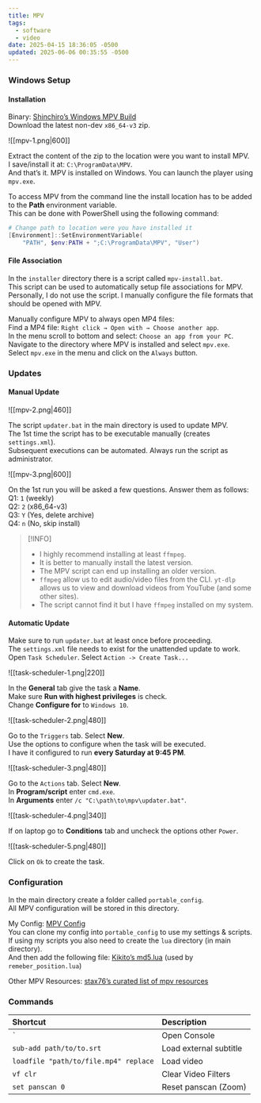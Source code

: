 ```yaml
---
title: MPV
tags:
  - software
  - video
date: 2025-04-15 18:36:05 -0500
updated: 2025-06-06 00:35:55 -0500
---
```


### Windows Setup

#### Installation

Binary: [Shinchiro’s Windows MPV Build](https://github.com/shinchiro/mpv-winbuild-cmake/releases)  
Download the latest non-dev `x86_64-v3` zip.

![[mpv-1.png|600]]

Extract the content of the zip to the location were you want to install MPV.  
I save/install it at: `C:\ProgramData\MPV`.  
And that’s it. MPV is installed on Windows. You can launch the player using `mpv.exe`.

To access MPV from the command line the install location has to be added to the **Path** environment variable.  
This can be done with PowerShell using the following command:

```powershell
# Change path to location were you have installed it
[Environment]::SetEnvironmentVariable(
	"PATH", $env:PATH + ";C:\ProgramData\MPV", "User")
```

#### File Association

In the `installer` directory there is a script called `mpv-install.bat`.  
This script can be used to automatically setup file associations for MPV.  
Personally, I do not use the script. I manually configure the file formats that should be opened with MPV.

Manually configure MPV to always open MP4 files:  
Find a MP4 file: `Right click → Open with → Choose another app`.  
In the menu scroll to bottom and select: `Choose an app from your PC`.  
Navigate to the directory where MPV is installed and select `mpv.exe`.  
Select `mpv.exe` in the menu and click on the `Always` button.

### Updates

#### Manual Update

![[mpv-2.png|460]]

The script `updater.bat` in the main directory is used to update MPV.   
The 1st time the script has to be executable manually (creates `settings.xml`).  
Subsequent executions can be automated. Always run the script as administrator.

![[mpv-3.png|600]]

On the 1st run you will be asked a few questions. Answer them as follows:  
Q1: `1` (weekly)  
Q2: `2` (x86_64-v3)  
Q3: `Y` (Yes, delete archive)  
Q4: `n` (No, skip install)

> [!INFO]
> - I highly recommend installing at least `ffmpeg`.
> - It is better to manually install the latest version.
> - The MPV script can end up installing an older version.
> - `ffmpeg` allow us to edit audio/video files from the CLI. `yt-dlp` allows us to view and download videos from YouTube (and some other sites).
> - The script cannot find it but I have `ffmpeg` installed on my system.

#### Automatic Update

Make sure to run `updater.bat` at least once before proceeding.  
The `settings.xml` file needs to exist for the unattended update to work.
Open `Task Scheduler`. Select `Action -> Create Task...`

![[task-scheduler-1.png|220]]

In the **General** tab give the task a **Name**.  
Make sure **Run with highest privileges** is check.  
Change **Configure for** to `Windows 10`.

![[task-scheduler-2.png|480]]

Go to the `Triggers` tab. Select **New**.  
Use the options to configure when the task will be executed.  
I have it configured to run **every Saturday at 9:45 PM**.

![[task-scheduler-3.png|480]]

Go to the `Actions` tab. Select **New**.  
In **Program/script** enter `cmd.exe`.  
In **Arguments** enter `/c "C:\path\to\mpv\updater.bat"`.

![[task-scheduler-4.png|340]]

If on laptop go to **Conditions** tab and uncheck the options other `Power`.

![[task-scheduler-5.png|480]]

Click on `Ok` to create the task.

### Configuration

In the main directory create a folder called `portable_config`.  
All MPV configuration will be stored in this directory.

My Config: [MPV Config](https://github.com/dvdmtw98/dotfiles/tree/main/Common/mpv)  
You can clone my config into `portable_config` to use my settings & scripts.  
If using my scripts you also need to create the `lua` directory (in main directory).  
And then add the following file: [Kikito’s md5.lua](https://github.com/kikito/md5.lua/blob/master/md5.lua) (used by `remeber_position.lua`)

Other MPV Resources: [stax76’s curated list of mpv resources](https://github.com/stax76/awesome-mpv)

### Commands

| Shortcut                              | Description            |
| :------------------------------------ | :--------------------- |
| `` ` ``                               | Open Console           |
| `sub-add path/to/to.srt`              | Load external subtitle |
| `loadfile "path/to/file.mp4" replace` | Load video             |
| `vf clr`                              | Clear Video Filters    |
| `set panscan 0`                       | Reset panscan (Zoom)   |
